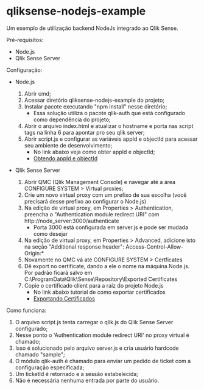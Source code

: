 # qliksense-nodejs-example
Um exemplo de utilização backend NodeJs integrado ao Qlik Sense.

Pré-requisitos:

- Node.js
- Qlik Sense Server

Configuração:

- Node.js

    1. Abrir cmd;
    2. Acessar diretório qliksense-nodejs-example do projeto;
    3. Instalar pacote executando "npm install" nesse diretório;
        - Essa solução utiliza o pacote qlik-auth que está configurado como dependência do projeto;
    4. Abrir o arquivo index.html e atualizar o hostname e porta nas script tags na linha 6 para apontar pro seu qlik server;
    5. Abrir script.js e configurar as variáveis appId e objectId para acessar seu ambiente de desenvolvimento;
        - No link abaixo veja como obter appId e objectId;
        - [Obtendo appId e objectId](https://help.qlik.com/en-US/sense-developer/February2020/Subsystems/Mashups/Content/Sense_Mashups/Howtos/mashups-obtain-app-object-id.htm)

- Qlik Sense Server

    1. Abrir QMC (Qlik Management Console) e navegar até a área CONFIGURE SYSTEM > Virtual proxies;
    2. Crie um novo virtual proxy com um prefixo de sua escolha (você precisará desse prefixo ao configurar o Node.js)
    3. Na edição de virtual proxy, em Properties > Authentication, preencha o "Authentication module redirect URI" com http://node_server:3000/authenticate
        - Porta 3000 está configurada em server.js e pode ser mudada como desejar
    4. Na edição de virtual proxy, em Properties > Advanced, adicione isto na seção "Additional response header": Access-Control-Allow-Origin:*
    5. Novamente no QMC vá até CONFIGURE SYSTEM > Certficates
    6. Dê export no certificate, dando a ele o nome na máquina Node.js. Por padrão ficará salvo em C:\ProgramData\Qlik\Sense\Repository\Exported Certificates
    7. Copie o certificado client para a raíz do projeto Node.js
        - No link abaixo tutorial de como exportar certificados
        - [Exportando Certificados](https://support.qlik.com/articles/000005433)

Como funciona:

1. O arquivo script.js tenta carregar o qlik.js do Qlik Sense Server configurado;
2. Nesse ponto o 'Authentication module redirect URI' no proxy virtual é chamado;
3. Isso é solucionado pelo arquivo server.js e cria usuário hardcode chamado "sample";
4. O módulo qlik-auth é chamado para enviar um pedido de ticket com a configuração especificada;
5. Um ticketId é retornado e a sessão estabelecida;
6. Não é necessária nenhuma entrada por parte do usuário.
